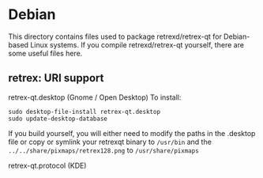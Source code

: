 
Debian
====================
This directory contains files used to package retrexd/retrex-qt
for Debian-based Linux systems. If you compile retrexd/retrex-qt yourself, there are some useful files here.

## retrex: URI support ##


retrex-qt.desktop  (Gnome / Open Desktop)
To install:

	sudo desktop-file-install retrex-qt.desktop
	sudo update-desktop-database

If you build yourself, you will either need to modify the paths in
the .desktop file or copy or symlink your retrexqt binary to `/usr/bin`
and the `../../share/pixmaps/retrex128.png` to `/usr/share/pixmaps`

retrex-qt.protocol (KDE)

